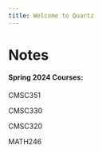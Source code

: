 ```yaml
---
title: Welcome to Quartz
---
```


# Notes

#### Spring 2024 Courses:

CMSC351

CMSC330

CMSC320

MATH246

